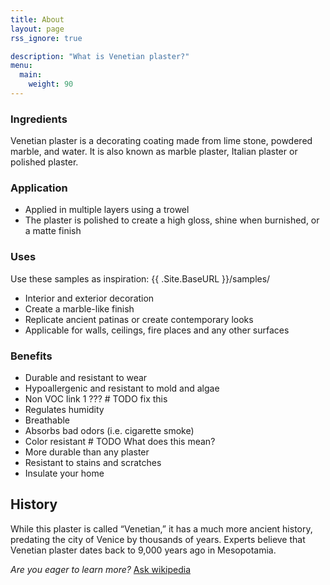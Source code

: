 ```yaml
---
title: About
layout: page
rss_ignore: true

description: "What is Venetian plaster?"
menu:
  main:
    weight: 90
---
```


### Ingredients

Venetian plaster is a decorating coating made from lime stone, powdered marble, and water.
It is also known as marble plaster, Italian plaster or polished plaster.

### Application
- Applied in multiple layers using a trowel
- The plaster is polished to create a high gloss, shine when burnished, or a matte finish

### Uses

Use these samples as inspiration: {{ .Site.BaseURL }}/samples/
- Interior and exterior decoration
- Create a marble-like finish
- Replicate ancient patinas or create contemporary looks
- Applicable for walls, ceilings, fire places and any other surfaces

### Benefits
- Durable and resistant to wear
- Hypoallergenic and resistant to mold and algae
- Non VOC link 1 ???  # TODO fix this
- Regulates humidity
- Breathable
- Absorbs bad odors (i.e. cigarette smoke)
- Color resistant  # TODO What does this mean?
- More durable than any plaster
- Resistant to stains and scratches
- Insulate your home

## History

While this plaster is called “Venetian,” it has a much more ancient history, predating the
city of Venice by thousands of years. Experts believe that Venetian plaster dates back to
9,000 years ago in Mesopotamia.

_Are you eager to learn more?_ [Ask wikipedia](https://en.wikipedia.org/wiki/Polished_plaster)
